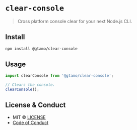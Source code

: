 # `clear-console`

> Cross platform console clear for your next Node.js CLI.

## Install

```sh
npm install @gtamo/clear-console
```

## Usage

```ts
import clearConsole from '@gtamo/clear-console';

// Clears the console.
clearConsole();
```

## License & Conduct

- MIT © [LICENSE](LICENSE)
- [Code of Conduct](code-of-conduct.md)
